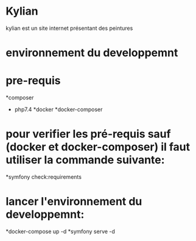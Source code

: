 # Kylian

kylian est un site internet présentant des peintures

# environnement du developpemnt
# pre-requis

*composer
* php7.4
*docker
*docker-composer
# pour verifier les pré-requis sauf (docker et docker-composer) il faut utiliser la commande suivante:

*symfony check:requirements
# lancer l'environnement du developpemnt:

*docker-compose up -d
*symfony serve -d



